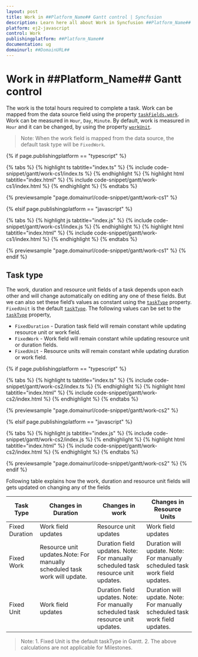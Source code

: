 ```yaml
---
layout: post
title: Work in ##Platform_Name## Gantt control | Syncfusion
description: Learn here all about Work in Syncfusion ##Platform_Name## Gantt control of Syncfusion Essential JS 2 and more.
platform: ej2-javascript
control: Work 
publishingplatform: ##Platform_Name##
documentation: ug
domainurl: ##DomainURL##
---
```


# Work in ##Platform_Name## Gantt control

The work is the total hours required to complete a task. Work can be mapped from the data source field using the property [`taskFields.work`](../api/gantt/taskFields/#work). Work can be measured in `Hour`, `Day`, `Minute`. By default, work is measured in `Hour` and it can be changed, by using the property [`workUnit`](../api/gantt/#viewtype).

>Note: When the work field is mapped from the data source, the default task type will be `FixedWork`.

{% if page.publishingplatform == "typescript" %}

 {% tabs %}
{% highlight ts tabtitle="index.ts" %}
{% include code-snippet/gantt/work-cs1/index.ts %}
{% endhighlight %}
{% highlight html tabtitle="index.html" %}
{% include code-snippet/gantt/work-cs1/index.html %}
{% endhighlight %}
{% endtabs %}
        
{% previewsample "page.domainurl/code-snippet/gantt/work-cs1" %}

{% elsif page.publishingplatform == "javascript" %}

{% tabs %}
{% highlight js tabtitle="index.js" %}
{% include code-snippet/gantt/work-cs1/index.js %}
{% endhighlight %}
{% highlight html tabtitle="index.html" %}
{% include code-snippet/gantt/work-cs1/index.html %}
{% endhighlight %}
{% endtabs %}

{% previewsample "page.domainurl/code-snippet/gantt/work-cs1" %}
{% endif %}

## Task type

The work, duration and resource unit fields of a task depends upon each other and will change automatically on editing any one of these fields. But we can also set these field’s values as constant using the [`taskType`](../api/gantt/#tasktype) property. `FixedUnit` is the default [`taskType`](../api/gantt/#tasktype). The following values can be set to the [`taskType`](../api/gantt/#tasktype) property,

* `FixedDuration` - Duration task field will remain constant while updating resource unit or work field.
* `FixedWork` - Work field will remain constant while updating resource unit or duration fields.
* `FixedUnit` - Resource units will remain constant while updating duration or work field.

{% if page.publishingplatform == "typescript" %}

 {% tabs %}
{% highlight ts tabtitle="index.ts" %}
{% include code-snippet/gantt/work-cs2/index.ts %}
{% endhighlight %}
{% highlight html tabtitle="index.html" %}
{% include code-snippet/gantt/work-cs2/index.html %}
{% endhighlight %}
{% endtabs %}
        
{% previewsample "page.domainurl/code-snippet/gantt/work-cs2" %}

{% elsif page.publishingplatform == "javascript" %}

{% tabs %}
{% highlight js tabtitle="index.js" %}
{% include code-snippet/gantt/work-cs2/index.js %}
{% endhighlight %}
{% highlight html tabtitle="index.html" %}
{% include code-snippet/gantt/work-cs2/index.html %}
{% endhighlight %}
{% endtabs %}

{% previewsample "page.domainurl/code-snippet/gantt/work-cs2" %}
{% endif %}

Following table explains how the work, duration and resource unit fields will gets updated on changing any of the fields

Task Type | Changes in Duration | Changes in work | Changes in Resource Units
-----|-----|-----|-----
Fixed Duration | Work field updates | Resource unit updates| Work field updates
Fixed Work | Resource unit updates.Note: For manually scheduled task work will update.| Duration field updates. Note: For manually scheduled task resource unit updates. |Duration will update. Note: For manually scheduled task work field updates.
Fixed Unit | Work field updates | Duration field updates. Note: For manually scheduled task resource unit updates.| Duration will update. Note: For manually scheduled task work field updates.

>Note: 1. Fixed Unit is the default taskType in Gantt. 2. The above calculations are not applicable for Milestones.